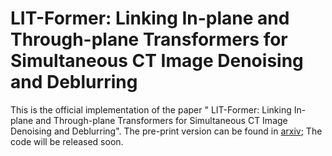 # LIT-Former: Linking In-plane and Through-plane Transformers for Simultaneous CT Image Denoising and Deblurring

This is the official implementation of the paper " LIT-Former: Linking In-plane and Through-plane Transformers for Simultaneous CT Image Denoising and Deblurring". The pre-print version can be found in [arxiv](https://arxiv.org/abs/2302.10630); The code will be released soon.

